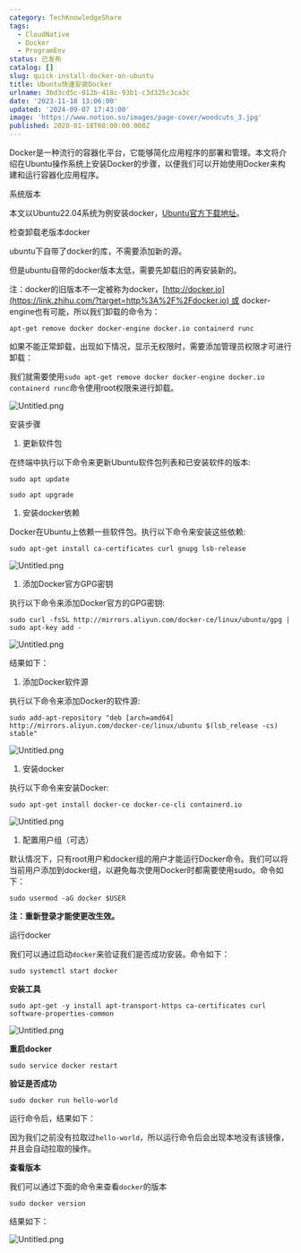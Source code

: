 ```yaml
---
category: TechKnowledgeShare
tags:
  - CloudNative
  - Docker
  - ProgramEnv
status: 已发布
catalog: []
slug: quick-install-docker-on-ubuntu
title: Ubuntu快速安装Docker
urlname: 3bd3cd5c-012b-418c-93b1-c3d325c3ca3c
date: '2023-11-18 13:06:00'
updated: '2024-09-07 17:43:00'
image: 'https://www.notion.so/images/page-cover/woodcuts_3.jpg'
published: 2020-01-18T08:00:00.000Z
---
```


Docker是一种流行的容器化平台，它能够简化应用程序的部署和管理。本文将介绍在Ubuntu操作系统上安装Docker的步骤，以便我们可以开始使用Docker来构建和运行容器化应用程序。


系统版本


本文以Ubuntu22.04系统为例安装docker，[Ubuntu官方下载地址](https://link.zhihu.com/?target=https%3A%2F%2Fubuntu.com%2Fdownload)。


检查卸载老版本docker


ubuntu下自带了docker的库，不需要添加新的源。


但是ubuntu自带的docker版本太低，需要先卸载旧的再安装新的。


注：docker的旧版本不一定被称为docker，[http://docker.io](https://link.zhihu.com/?target=http%3A%2F%2Fdocker.io) 或 docker-engine也有可能，所以我们卸载的命令为：


`apt-get remove docker docker-engine docker.io containerd runc`


如果不能正常卸载，出现如下情况，显示无权限时，需要添加管理员权限才可进行卸载：


我们就需要使用`sudo apt-get remove docker docker-engine docker.io containerd runc`命令使用root权限来进行卸载。


![Untitled.png](https://prod-files-secure.s3.us-west-2.amazonaws.com/5d24fe63-e567-4804-86f9-9fdc62e13082/39952d0f-7851-4550-b715-72a33876c773/Untitled.png?X-Amz-Algorithm=AWS4-HMAC-SHA256&X-Amz-Content-Sha256=UNSIGNED-PAYLOAD&X-Amz-Credential=ASIAZI2LB4664D6IJGT2%2F20250210%2Fus-west-2%2Fs3%2Faws4_request&X-Amz-Date=20250210T213235Z&X-Amz-Expires=3600&X-Amz-Security-Token=IQoJb3JpZ2luX2VjEK3%2F%2F%2F%2F%2F%2F%2F%2F%2F%2FwEaCXVzLXdlc3QtMiJIMEYCIQCg32YBP2jMGa48BfnCR99VCtOgRo6Pbj5p6hQkXtRX4wIhAOKoXywMaeAsOkLjFLclzCIbzTYY9JvYNsqnxrAOZXqkKogECMb%2F%2F%2F%2F%2F%2F%2F%2F%2F%2FwEQABoMNjM3NDIzMTgzODA1Igy2oL7HZMW1o0Gd7l0q3AMPzGwaufFFzllNRzPiVVgP%2Fzu2dyUSUHlm3t0GhQMxAMA5ZAk2Tq1UkKM3onI4sFeza4%2BwNr%2F0a2V5v0npFenAVxfVnhZH4xaTBIhqg9d1gNJKH3j8U4vBoTYJAI8QqCUPG55KgZrI4eJWNcpWgHrgIO6SIF97DXP4Z0HvkygeJdi%2BGCFvvy2sRTGQFwdyzf4MyywslTsSBP3ziPo5GIbdiYpqwy3wYxJNZAE2avBFa7CYfLWrv3twY2MSLEkV5%2BXCZ%2Fw1dh29oP5ZyGvYEEzDHtkD1UOaFcR%2BRRsSEJ67Q2akIAYvkRxi1oTUNN0rjhQpSMd%2F4RLSbIPHkb%2B2Wj%2BoEMVURP20OAnj1ev108cl0K8vv2bJ2RNqY8b2laKl5nMHlxRfP%2B3F7qusfQ51fKxyFDaBqTHGjoFrnSXllGlrM0GqWlvPbDIp7NayTXdJlq4FSTnUg00h3oB4jPllpGHnu8Ci0h3kp5GQtuCI3YmMbcXDgBIzEPlQV%2FpYm1jP7EzPWJtRfI21WFtGXGo6MHzQ9OuP0%2FmTVZUeme2bqZ248Fsi6QxLWGFydhIridBQEXDAP7hrFis5tLUvHp9Ftfz3pQ1qiNF%2FgUE6jRD77YAwx7Z%2B%2Fv1zccKV3m6s2TDYy6m9BjqkATBgNpDrYjFSNK%2FNZ63PWZ1nxgl1kLppNn6uDSxGh6YNhlLTiO8eEmMihqjxG74BtFXrVuHcyxoPZgEJTyXfH%2BPfuYVC7B3B40SG%2BjbA3wsWLP6lFZ22m9Lmb7rYLCb2CeGhsw2KVk1Qn6ZsBVR%2FCFscIzd4a5SA3ihlyQqCoC9STGIgLkJ%2FZ5T40RzYYls%2B72KlDK4G7lzsfr%2BtavTuezGCre9X&X-Amz-Signature=deaedacc1e41f5c78a4c4eb8b82cbfc097b346cf602638f9939b918a19d37241&X-Amz-SignedHeaders=host&x-id=GetObject)


安装步骤

1. 更新软件包

在终端中执行以下命令来更新Ubuntu软件包列表和已安装软件的版本:


`sudo apt update`


`sudo apt upgrade`

1. 安装docker依赖

Docker在Ubuntu上依赖一些软件包。执行以下命令来安装这些依赖:


`sudo apt-get install ca-certificates curl gnupg lsb-release`


![Untitled.png](https://prod-files-secure.s3.us-west-2.amazonaws.com/5d24fe63-e567-4804-86f9-9fdc62e13082/b5a549a8-6621-4824-a151-93e8b0592f14/Untitled.png?X-Amz-Algorithm=AWS4-HMAC-SHA256&X-Amz-Content-Sha256=UNSIGNED-PAYLOAD&X-Amz-Credential=ASIAZI2LB4664D6IJGT2%2F20250210%2Fus-west-2%2Fs3%2Faws4_request&X-Amz-Date=20250210T213235Z&X-Amz-Expires=3600&X-Amz-Security-Token=IQoJb3JpZ2luX2VjEK3%2F%2F%2F%2F%2F%2F%2F%2F%2F%2FwEaCXVzLXdlc3QtMiJIMEYCIQCg32YBP2jMGa48BfnCR99VCtOgRo6Pbj5p6hQkXtRX4wIhAOKoXywMaeAsOkLjFLclzCIbzTYY9JvYNsqnxrAOZXqkKogECMb%2F%2F%2F%2F%2F%2F%2F%2F%2F%2FwEQABoMNjM3NDIzMTgzODA1Igy2oL7HZMW1o0Gd7l0q3AMPzGwaufFFzllNRzPiVVgP%2Fzu2dyUSUHlm3t0GhQMxAMA5ZAk2Tq1UkKM3onI4sFeza4%2BwNr%2F0a2V5v0npFenAVxfVnhZH4xaTBIhqg9d1gNJKH3j8U4vBoTYJAI8QqCUPG55KgZrI4eJWNcpWgHrgIO6SIF97DXP4Z0HvkygeJdi%2BGCFvvy2sRTGQFwdyzf4MyywslTsSBP3ziPo5GIbdiYpqwy3wYxJNZAE2avBFa7CYfLWrv3twY2MSLEkV5%2BXCZ%2Fw1dh29oP5ZyGvYEEzDHtkD1UOaFcR%2BRRsSEJ67Q2akIAYvkRxi1oTUNN0rjhQpSMd%2F4RLSbIPHkb%2B2Wj%2BoEMVURP20OAnj1ev108cl0K8vv2bJ2RNqY8b2laKl5nMHlxRfP%2B3F7qusfQ51fKxyFDaBqTHGjoFrnSXllGlrM0GqWlvPbDIp7NayTXdJlq4FSTnUg00h3oB4jPllpGHnu8Ci0h3kp5GQtuCI3YmMbcXDgBIzEPlQV%2FpYm1jP7EzPWJtRfI21WFtGXGo6MHzQ9OuP0%2FmTVZUeme2bqZ248Fsi6QxLWGFydhIridBQEXDAP7hrFis5tLUvHp9Ftfz3pQ1qiNF%2FgUE6jRD77YAwx7Z%2B%2Fv1zccKV3m6s2TDYy6m9BjqkATBgNpDrYjFSNK%2FNZ63PWZ1nxgl1kLppNn6uDSxGh6YNhlLTiO8eEmMihqjxG74BtFXrVuHcyxoPZgEJTyXfH%2BPfuYVC7B3B40SG%2BjbA3wsWLP6lFZ22m9Lmb7rYLCb2CeGhsw2KVk1Qn6ZsBVR%2FCFscIzd4a5SA3ihlyQqCoC9STGIgLkJ%2FZ5T40RzYYls%2B72KlDK4G7lzsfr%2BtavTuezGCre9X&X-Amz-Signature=1d6b0dcdbabfdcfc536f5408b55b81ff2c633f282657022a72dedeafe7565850&X-Amz-SignedHeaders=host&x-id=GetObject)

1. 添加Docker官方GPG密钥

执行以下命令来添加Docker官方的GPG密钥:


`sudo curl -fsSL http://mirrors.aliyun.com/docker-ce/linux/ubuntu/gpg | sudo apt-key add -`


![Untitled.png](https://prod-files-secure.s3.us-west-2.amazonaws.com/5d24fe63-e567-4804-86f9-9fdc62e13082/98014b5e-f5b7-4b16-804e-ab6917971bd3/Untitled.png?X-Amz-Algorithm=AWS4-HMAC-SHA256&X-Amz-Content-Sha256=UNSIGNED-PAYLOAD&X-Amz-Credential=ASIAZI2LB4664D6IJGT2%2F20250210%2Fus-west-2%2Fs3%2Faws4_request&X-Amz-Date=20250210T213235Z&X-Amz-Expires=3600&X-Amz-Security-Token=IQoJb3JpZ2luX2VjEK3%2F%2F%2F%2F%2F%2F%2F%2F%2F%2FwEaCXVzLXdlc3QtMiJIMEYCIQCg32YBP2jMGa48BfnCR99VCtOgRo6Pbj5p6hQkXtRX4wIhAOKoXywMaeAsOkLjFLclzCIbzTYY9JvYNsqnxrAOZXqkKogECMb%2F%2F%2F%2F%2F%2F%2F%2F%2F%2FwEQABoMNjM3NDIzMTgzODA1Igy2oL7HZMW1o0Gd7l0q3AMPzGwaufFFzllNRzPiVVgP%2Fzu2dyUSUHlm3t0GhQMxAMA5ZAk2Tq1UkKM3onI4sFeza4%2BwNr%2F0a2V5v0npFenAVxfVnhZH4xaTBIhqg9d1gNJKH3j8U4vBoTYJAI8QqCUPG55KgZrI4eJWNcpWgHrgIO6SIF97DXP4Z0HvkygeJdi%2BGCFvvy2sRTGQFwdyzf4MyywslTsSBP3ziPo5GIbdiYpqwy3wYxJNZAE2avBFa7CYfLWrv3twY2MSLEkV5%2BXCZ%2Fw1dh29oP5ZyGvYEEzDHtkD1UOaFcR%2BRRsSEJ67Q2akIAYvkRxi1oTUNN0rjhQpSMd%2F4RLSbIPHkb%2B2Wj%2BoEMVURP20OAnj1ev108cl0K8vv2bJ2RNqY8b2laKl5nMHlxRfP%2B3F7qusfQ51fKxyFDaBqTHGjoFrnSXllGlrM0GqWlvPbDIp7NayTXdJlq4FSTnUg00h3oB4jPllpGHnu8Ci0h3kp5GQtuCI3YmMbcXDgBIzEPlQV%2FpYm1jP7EzPWJtRfI21WFtGXGo6MHzQ9OuP0%2FmTVZUeme2bqZ248Fsi6QxLWGFydhIridBQEXDAP7hrFis5tLUvHp9Ftfz3pQ1qiNF%2FgUE6jRD77YAwx7Z%2B%2Fv1zccKV3m6s2TDYy6m9BjqkATBgNpDrYjFSNK%2FNZ63PWZ1nxgl1kLppNn6uDSxGh6YNhlLTiO8eEmMihqjxG74BtFXrVuHcyxoPZgEJTyXfH%2BPfuYVC7B3B40SG%2BjbA3wsWLP6lFZ22m9Lmb7rYLCb2CeGhsw2KVk1Qn6ZsBVR%2FCFscIzd4a5SA3ihlyQqCoC9STGIgLkJ%2FZ5T40RzYYls%2B72KlDK4G7lzsfr%2BtavTuezGCre9X&X-Amz-Signature=835afb62528ae123b18b793c9f5c3f2c09407234a9c94955928ac5c49add1373&X-Amz-SignedHeaders=host&x-id=GetObject)


结果如下：

1. 添加Docker软件源

执行以下命令来添加Docker的软件源:


`sudo add-apt-repository "deb [arch=amd64] http://mirrors.aliyun.com/docker-ce/linux/ubuntu $(lsb_release -cs) stable"`


![Untitled.png](https://prod-files-secure.s3.us-west-2.amazonaws.com/5d24fe63-e567-4804-86f9-9fdc62e13082/7fc5bdbe-9d4c-48b8-ba03-3309380f47ba/Untitled.png?X-Amz-Algorithm=AWS4-HMAC-SHA256&X-Amz-Content-Sha256=UNSIGNED-PAYLOAD&X-Amz-Credential=ASIAZI2LB4664D6IJGT2%2F20250210%2Fus-west-2%2Fs3%2Faws4_request&X-Amz-Date=20250210T213235Z&X-Amz-Expires=3600&X-Amz-Security-Token=IQoJb3JpZ2luX2VjEK3%2F%2F%2F%2F%2F%2F%2F%2F%2F%2FwEaCXVzLXdlc3QtMiJIMEYCIQCg32YBP2jMGa48BfnCR99VCtOgRo6Pbj5p6hQkXtRX4wIhAOKoXywMaeAsOkLjFLclzCIbzTYY9JvYNsqnxrAOZXqkKogECMb%2F%2F%2F%2F%2F%2F%2F%2F%2F%2FwEQABoMNjM3NDIzMTgzODA1Igy2oL7HZMW1o0Gd7l0q3AMPzGwaufFFzllNRzPiVVgP%2Fzu2dyUSUHlm3t0GhQMxAMA5ZAk2Tq1UkKM3onI4sFeza4%2BwNr%2F0a2V5v0npFenAVxfVnhZH4xaTBIhqg9d1gNJKH3j8U4vBoTYJAI8QqCUPG55KgZrI4eJWNcpWgHrgIO6SIF97DXP4Z0HvkygeJdi%2BGCFvvy2sRTGQFwdyzf4MyywslTsSBP3ziPo5GIbdiYpqwy3wYxJNZAE2avBFa7CYfLWrv3twY2MSLEkV5%2BXCZ%2Fw1dh29oP5ZyGvYEEzDHtkD1UOaFcR%2BRRsSEJ67Q2akIAYvkRxi1oTUNN0rjhQpSMd%2F4RLSbIPHkb%2B2Wj%2BoEMVURP20OAnj1ev108cl0K8vv2bJ2RNqY8b2laKl5nMHlxRfP%2B3F7qusfQ51fKxyFDaBqTHGjoFrnSXllGlrM0GqWlvPbDIp7NayTXdJlq4FSTnUg00h3oB4jPllpGHnu8Ci0h3kp5GQtuCI3YmMbcXDgBIzEPlQV%2FpYm1jP7EzPWJtRfI21WFtGXGo6MHzQ9OuP0%2FmTVZUeme2bqZ248Fsi6QxLWGFydhIridBQEXDAP7hrFis5tLUvHp9Ftfz3pQ1qiNF%2FgUE6jRD77YAwx7Z%2B%2Fv1zccKV3m6s2TDYy6m9BjqkATBgNpDrYjFSNK%2FNZ63PWZ1nxgl1kLppNn6uDSxGh6YNhlLTiO8eEmMihqjxG74BtFXrVuHcyxoPZgEJTyXfH%2BPfuYVC7B3B40SG%2BjbA3wsWLP6lFZ22m9Lmb7rYLCb2CeGhsw2KVk1Qn6ZsBVR%2FCFscIzd4a5SA3ihlyQqCoC9STGIgLkJ%2FZ5T40RzYYls%2B72KlDK4G7lzsfr%2BtavTuezGCre9X&X-Amz-Signature=6386874b02e0cb735d1255b4f5cb73d55c7221c60963b5ffd35fb950ce7014b6&X-Amz-SignedHeaders=host&x-id=GetObject)

1. 安装docker

执行以下命令来安装Docker:


`sudo apt-get install docker-ce docker-ce-cli containerd.io`


![Untitled.png](https://prod-files-secure.s3.us-west-2.amazonaws.com/5d24fe63-e567-4804-86f9-9fdc62e13082/d5ede442-ffc5-49c3-a76a-76559a797244/Untitled.png?X-Amz-Algorithm=AWS4-HMAC-SHA256&X-Amz-Content-Sha256=UNSIGNED-PAYLOAD&X-Amz-Credential=ASIAZI2LB4664D6IJGT2%2F20250210%2Fus-west-2%2Fs3%2Faws4_request&X-Amz-Date=20250210T213235Z&X-Amz-Expires=3600&X-Amz-Security-Token=IQoJb3JpZ2luX2VjEK3%2F%2F%2F%2F%2F%2F%2F%2F%2F%2FwEaCXVzLXdlc3QtMiJIMEYCIQCg32YBP2jMGa48BfnCR99VCtOgRo6Pbj5p6hQkXtRX4wIhAOKoXywMaeAsOkLjFLclzCIbzTYY9JvYNsqnxrAOZXqkKogECMb%2F%2F%2F%2F%2F%2F%2F%2F%2F%2FwEQABoMNjM3NDIzMTgzODA1Igy2oL7HZMW1o0Gd7l0q3AMPzGwaufFFzllNRzPiVVgP%2Fzu2dyUSUHlm3t0GhQMxAMA5ZAk2Tq1UkKM3onI4sFeza4%2BwNr%2F0a2V5v0npFenAVxfVnhZH4xaTBIhqg9d1gNJKH3j8U4vBoTYJAI8QqCUPG55KgZrI4eJWNcpWgHrgIO6SIF97DXP4Z0HvkygeJdi%2BGCFvvy2sRTGQFwdyzf4MyywslTsSBP3ziPo5GIbdiYpqwy3wYxJNZAE2avBFa7CYfLWrv3twY2MSLEkV5%2BXCZ%2Fw1dh29oP5ZyGvYEEzDHtkD1UOaFcR%2BRRsSEJ67Q2akIAYvkRxi1oTUNN0rjhQpSMd%2F4RLSbIPHkb%2B2Wj%2BoEMVURP20OAnj1ev108cl0K8vv2bJ2RNqY8b2laKl5nMHlxRfP%2B3F7qusfQ51fKxyFDaBqTHGjoFrnSXllGlrM0GqWlvPbDIp7NayTXdJlq4FSTnUg00h3oB4jPllpGHnu8Ci0h3kp5GQtuCI3YmMbcXDgBIzEPlQV%2FpYm1jP7EzPWJtRfI21WFtGXGo6MHzQ9OuP0%2FmTVZUeme2bqZ248Fsi6QxLWGFydhIridBQEXDAP7hrFis5tLUvHp9Ftfz3pQ1qiNF%2FgUE6jRD77YAwx7Z%2B%2Fv1zccKV3m6s2TDYy6m9BjqkATBgNpDrYjFSNK%2FNZ63PWZ1nxgl1kLppNn6uDSxGh6YNhlLTiO8eEmMihqjxG74BtFXrVuHcyxoPZgEJTyXfH%2BPfuYVC7B3B40SG%2BjbA3wsWLP6lFZ22m9Lmb7rYLCb2CeGhsw2KVk1Qn6ZsBVR%2FCFscIzd4a5SA3ihlyQqCoC9STGIgLkJ%2FZ5T40RzYYls%2B72KlDK4G7lzsfr%2BtavTuezGCre9X&X-Amz-Signature=c6a7cb687e099172296485a757fc7ef200cd6a0c0d4f1897389bc6d394feae00&X-Amz-SignedHeaders=host&x-id=GetObject)

1. 配置用户组（可选）

默认情况下，只有root用户和docker组的用户才能运行Docker命令。我们可以将当前用户添加到docker组，以避免每次使用Docker时都需要使用sudo。命令如下：


`sudo usermod -aG docker $USER`


**注：重新登录才能使更改生效。**


运行docker


我们可以通过启动`docker`来验证我们是否成功安装。命令如下：


`sudo systemctl start docker`


**安装工具**


`sudo apt-get -y install apt-transport-https ca-certificates curl software-properties-common`


![Untitled.png](https://prod-files-secure.s3.us-west-2.amazonaws.com/5d24fe63-e567-4804-86f9-9fdc62e13082/0c3615c1-94db-46f5-9743-68bb221a9964/Untitled.png?X-Amz-Algorithm=AWS4-HMAC-SHA256&X-Amz-Content-Sha256=UNSIGNED-PAYLOAD&X-Amz-Credential=ASIAZI2LB4664D6IJGT2%2F20250210%2Fus-west-2%2Fs3%2Faws4_request&X-Amz-Date=20250210T213235Z&X-Amz-Expires=3600&X-Amz-Security-Token=IQoJb3JpZ2luX2VjEK3%2F%2F%2F%2F%2F%2F%2F%2F%2F%2FwEaCXVzLXdlc3QtMiJIMEYCIQCg32YBP2jMGa48BfnCR99VCtOgRo6Pbj5p6hQkXtRX4wIhAOKoXywMaeAsOkLjFLclzCIbzTYY9JvYNsqnxrAOZXqkKogECMb%2F%2F%2F%2F%2F%2F%2F%2F%2F%2FwEQABoMNjM3NDIzMTgzODA1Igy2oL7HZMW1o0Gd7l0q3AMPzGwaufFFzllNRzPiVVgP%2Fzu2dyUSUHlm3t0GhQMxAMA5ZAk2Tq1UkKM3onI4sFeza4%2BwNr%2F0a2V5v0npFenAVxfVnhZH4xaTBIhqg9d1gNJKH3j8U4vBoTYJAI8QqCUPG55KgZrI4eJWNcpWgHrgIO6SIF97DXP4Z0HvkygeJdi%2BGCFvvy2sRTGQFwdyzf4MyywslTsSBP3ziPo5GIbdiYpqwy3wYxJNZAE2avBFa7CYfLWrv3twY2MSLEkV5%2BXCZ%2Fw1dh29oP5ZyGvYEEzDHtkD1UOaFcR%2BRRsSEJ67Q2akIAYvkRxi1oTUNN0rjhQpSMd%2F4RLSbIPHkb%2B2Wj%2BoEMVURP20OAnj1ev108cl0K8vv2bJ2RNqY8b2laKl5nMHlxRfP%2B3F7qusfQ51fKxyFDaBqTHGjoFrnSXllGlrM0GqWlvPbDIp7NayTXdJlq4FSTnUg00h3oB4jPllpGHnu8Ci0h3kp5GQtuCI3YmMbcXDgBIzEPlQV%2FpYm1jP7EzPWJtRfI21WFtGXGo6MHzQ9OuP0%2FmTVZUeme2bqZ248Fsi6QxLWGFydhIridBQEXDAP7hrFis5tLUvHp9Ftfz3pQ1qiNF%2FgUE6jRD77YAwx7Z%2B%2Fv1zccKV3m6s2TDYy6m9BjqkATBgNpDrYjFSNK%2FNZ63PWZ1nxgl1kLppNn6uDSxGh6YNhlLTiO8eEmMihqjxG74BtFXrVuHcyxoPZgEJTyXfH%2BPfuYVC7B3B40SG%2BjbA3wsWLP6lFZ22m9Lmb7rYLCb2CeGhsw2KVk1Qn6ZsBVR%2FCFscIzd4a5SA3ihlyQqCoC9STGIgLkJ%2FZ5T40RzYYls%2B72KlDK4G7lzsfr%2BtavTuezGCre9X&X-Amz-Signature=1ead70cd0f3a6842e1e559ee0da4759397d29e8b6315218579012406cfb89e46&X-Amz-SignedHeaders=host&x-id=GetObject)


**重启docker**


`sudo service docker restart`


**验证是否成功**


`sudo docker run hello-world`


运行命令后，结果如下：


因为我们之前没有拉取过`hello-world`，所以运行命令后会出现本地没有该镜像，并且会自动拉取的操作。


**查看版本**


我们可以通过下面的命令来查看`docker`的版本


`sudo docker version`


结果如下：


![Untitled.png](https://prod-files-secure.s3.us-west-2.amazonaws.com/5d24fe63-e567-4804-86f9-9fdc62e13082/efdb509a-3c1e-41a3-91ee-a1bd88793688/Untitled.png?X-Amz-Algorithm=AWS4-HMAC-SHA256&X-Amz-Content-Sha256=UNSIGNED-PAYLOAD&X-Amz-Credential=ASIAZI2LB4664D6IJGT2%2F20250210%2Fus-west-2%2Fs3%2Faws4_request&X-Amz-Date=20250210T213235Z&X-Amz-Expires=3600&X-Amz-Security-Token=IQoJb3JpZ2luX2VjEK3%2F%2F%2F%2F%2F%2F%2F%2F%2F%2FwEaCXVzLXdlc3QtMiJIMEYCIQCg32YBP2jMGa48BfnCR99VCtOgRo6Pbj5p6hQkXtRX4wIhAOKoXywMaeAsOkLjFLclzCIbzTYY9JvYNsqnxrAOZXqkKogECMb%2F%2F%2F%2F%2F%2F%2F%2F%2F%2FwEQABoMNjM3NDIzMTgzODA1Igy2oL7HZMW1o0Gd7l0q3AMPzGwaufFFzllNRzPiVVgP%2Fzu2dyUSUHlm3t0GhQMxAMA5ZAk2Tq1UkKM3onI4sFeza4%2BwNr%2F0a2V5v0npFenAVxfVnhZH4xaTBIhqg9d1gNJKH3j8U4vBoTYJAI8QqCUPG55KgZrI4eJWNcpWgHrgIO6SIF97DXP4Z0HvkygeJdi%2BGCFvvy2sRTGQFwdyzf4MyywslTsSBP3ziPo5GIbdiYpqwy3wYxJNZAE2avBFa7CYfLWrv3twY2MSLEkV5%2BXCZ%2Fw1dh29oP5ZyGvYEEzDHtkD1UOaFcR%2BRRsSEJ67Q2akIAYvkRxi1oTUNN0rjhQpSMd%2F4RLSbIPHkb%2B2Wj%2BoEMVURP20OAnj1ev108cl0K8vv2bJ2RNqY8b2laKl5nMHlxRfP%2B3F7qusfQ51fKxyFDaBqTHGjoFrnSXllGlrM0GqWlvPbDIp7NayTXdJlq4FSTnUg00h3oB4jPllpGHnu8Ci0h3kp5GQtuCI3YmMbcXDgBIzEPlQV%2FpYm1jP7EzPWJtRfI21WFtGXGo6MHzQ9OuP0%2FmTVZUeme2bqZ248Fsi6QxLWGFydhIridBQEXDAP7hrFis5tLUvHp9Ftfz3pQ1qiNF%2FgUE6jRD77YAwx7Z%2B%2Fv1zccKV3m6s2TDYy6m9BjqkATBgNpDrYjFSNK%2FNZ63PWZ1nxgl1kLppNn6uDSxGh6YNhlLTiO8eEmMihqjxG74BtFXrVuHcyxoPZgEJTyXfH%2BPfuYVC7B3B40SG%2BjbA3wsWLP6lFZ22m9Lmb7rYLCb2CeGhsw2KVk1Qn6ZsBVR%2FCFscIzd4a5SA3ihlyQqCoC9STGIgLkJ%2FZ5T40RzYYls%2B72KlDK4G7lzsfr%2BtavTuezGCre9X&X-Amz-Signature=82abd39243d9c090b1d489b0bd7eb3a9e32f3cdadfcc26d3db6544c02852aca6&X-Amz-SignedHeaders=host&x-id=GetObject)


